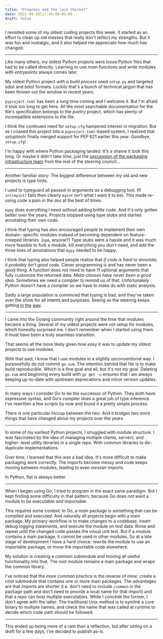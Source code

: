 ```yaml
---
title: "Progress and the lack thereof"
date: 2022-09-18T17:44:00-05:00
draft: false
---
```


I revisited some of my oldest coding projects this week. It started as an
effort to clean up old messes that really don't reflect my strengths. But
it was fun and nostalgic, and it also helped me appreciate how much has
changed.

----

Like many others, my oldest Python projects were loose Python files that had to
be called directly. Learning to use *main* functions and write modules with
*entrypoints* always comes later.

My oldest Python project *with a build process* used `setup.py` and targeted
sdist and bdist formats. Luckily that's a bunch of technical jargon that
has been thrown out the window in recent years.

`pyproject.toml` has been a long time coming and I welcome it. But I'm afraid
it took too long to get here. All the most searchable documentation for the
file's specification belongs to the *poetry* project, which has plenty of
incompatible extensions to the file.

I think the continued need for `setup.cfg` hampered interest in migration. But
as I coaxed this project into a `pyproject.toml`-based system, I realized that
*setuptools* finally merged support for PEP 621 earlier this year.
Goodbye, `setup.cfg`!

I'm happy with where Python packaging landed. It's a shame it took this long.
Or maybe it didn't take *time*, just the [seccession of the packaging
infrastructure team](https://peps.python.org/pep-0609/) from the rest of the
steering council...

----

Another familiar story: The biggest difference between my old and new projects
is type hints.

I used to typeguard all passed-in arguments as a debugging tool.
(If `int(myint)` fails then clearly `myint` isn't what I want it to be).
This made re-using code a *pain in the ass* at the best of times.

`mypy` does everything I need without adding brittle code. And it's only gotten
better over the years. Projects stopped using type stubs and started annotating
their own code.

I think that typing has also encouraged people to implement their own domain-
specific modules instead of becoming dependent on feature-creeped libraries.
(`npm`, anyone?) Type stubs were a hassle and it was much more feasible to fork
a module, kill everything you don't need, and add the three lines of
annotations that `mypy` needed to be happy.

I think that typing also helped people realize that *if code is hard to
annotate, it probably isn't good code*. Clever programming is and has never
been a good thing. A function does not need to have 11 optional arguments that
fully customize the returned data. *Meta-classes have never been a good idea.*
Sometimes we need a compiler to remind us of that. Unfortunately Python doesn't
have a compiler so we have to make do with static analysis.

Sadly a large population is convinced that typing is bad, and they've taken
over the show for all intents and purposes. Seeing as the steering keeps
getting
[in](https://peps.python.org/pep-0637/)
[the](https://peps.python.org/pep-0677/)
[way](https://mail.python.org/archives/list/python-dev@python.org/message/VIZEBX5EYMSYIJNDBF6DMUMZOCWHARSO/).

----

I came into the Golang community right around the time that modules became a
thing. Several of my oldest projects were not setup for modules, which
honestly surprised me. I don't remember when I started using them. It must have
been a truly seamless transition.

That seems all the more likely given how *easy* it was to update my oldest
projects to use modules.

With that said, I know that I use modules in a slightly unconventional way.
I purposefully do *not* commit `go.sum`. The intention behind that file is to
make build reproducible. Which is a fine goal and all, but it's not *my* goal.
Deleting `go.sum` and beginning every build with `go get -u` ensures that I am
always keeping up-to-date with upstream deprecations and minor version updates.

----

In many ways I consider Go to be the successor of Python. They both have
expressive syntax, and Go's compiler does a great job of type inference.
I've rewritten a few scripts by now and found it a pretty simple process.

There is one particular hiccup between the two. And it bridges two more things
that have changed about my projects over the years.

----

In some of my earliest Python projects, I struggled with module structure.
I was fascinated by the idea of managing multiple clients, servers, and higher-
level utility libraries in a single repo. With common libraries to de-duplicate
implementations.

Over time, I learned that this was a bad idea. It's more difficult to make
packaging work correctly. The imports become messy and code keeps moving
between modules, leading to even *messier* imports.

In Python, flat is always better.

----

When I began using Go, I tried to program in the exact same paradigm. But I
kept finding some difficulty in that pattern, because Go does *not* want a
module to be executable *and* importable.

This requires some context: In Go, a *main* package is something that can be
compiled and executed. And naturally all projects begin with a main package.
My primary workflow is to make changes to a codebase, insert debug logging
statements, and execute the module on test data. Rinse and repeat until the
changed code passes the visual unit test. But if a module contains a main
package, it *cannot* be used in other modules. So at a late stage of
development I have a hard choice: rewrite the module to use an importable
package, or move the importable code elsewhere.

My solution is creating a *common* submodule and moving all useful
functionality into that. The root module remains a main package and wraps
the common library.

I've noticed that the *more common* practice is the reverse of mine: create
a *cmd* submodule that contains one or more main packages. The advantages are
that imports are shorter (i.e. don't need to include `/common` in the package
path and don't need to provide a local name for that import) and that a repo
can host multiple executables. While I concede the former, I don't agree with
the latter. The traditional Unix method is to symlink a core binary to multiple
names, and check the name that was called at runtime to decide which code path
should be followed.

----

This ended up being more of a rant than a reflection, but after sitting on a
draft for a few days, I've decided to publish as-is.

